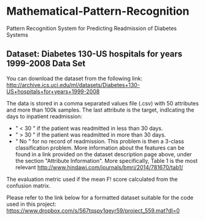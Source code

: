 # Mathematical-Pattern-Recognition
Pattern Recognition System for Predicting Readmission of Diabetes Systems

## Dataset: Diabetes 130-US hospitals for years 1999-2008 Data Set
You can download the dataset from the following link:
http://archive.ics.uci.edu/ml/datasets/Diabetes+130-US+hospitals+for+years+1999-2008

The data is stored in a comma separated values file (.csv) with 50 attributes and more than 100k samples. The last attribute is the target, indIcating the days to inpatient readmission:
- " < 30 " if the patient was readmitted in less than 30 days.
- " > 30 " if the patient was readmitted in more than 30 days.
- " No " for no record of readmission.
This problem is then a 3-class classification problem.
More information about the features can be found in a link provided on the dataset description page above, under the section "Attribute Information". More specifically, Table 1 is the most relevant http://www.hindawi.com/journals/bmri/2014/781670/tab1/

The evaluation metric used if the mean F! score calculated from the confusion matrix.

Please refer to the link below for a formatted dataset suitable for the code used in this project:
https://www.dropbox.com/s/567tqspy1qeyr59/project_559.mat?dl=0
